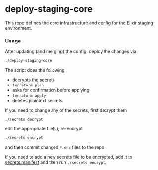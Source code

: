 # deploy-staging-core
This repo defines the core infrastructure and config for the Elixir staging environment.

### Usage

After updating (and merging) the config, deploy the changes via 
```bash
./deploy-staging-core
```
The script does the following
- decrypts the secrets
- `terraform plan`
- asks for confirmation before applying
- `terraform apply`
- deletes plaintext secrets

If you need to change any of the secrets, first decrypt them
```bash
./secrets decrypt
```
edit the appropriate file(s), re-encrypt
```bash
./secrets encrypt
```
and then commit changed `*.enc` files to the repo. 

If you need to add a new secrets file to be encrypted, add it to 
[secrets.manifest](terraform/secrets.manifest) and then run `./secrets encrypt`.
